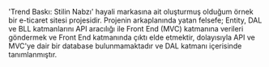 'Trend Baskı: Stilin Nabzı' hayali markasına ait oluşturmuş olduğum örnek bir e-ticaret sitesi projesidir. Projenin arkaplanında yatan felsefe; Entity, DAL ve BLL katmanlarını API aracılığı ile Front End (MVC) katmanına verileri göndermek ve Front End katmanında çıktı elde etmektir, dolayısıyla API ve MVC'ye dair bir database bulunmamaktadır ve DAL katmanı içerisinde tanımlanmıştır. 
